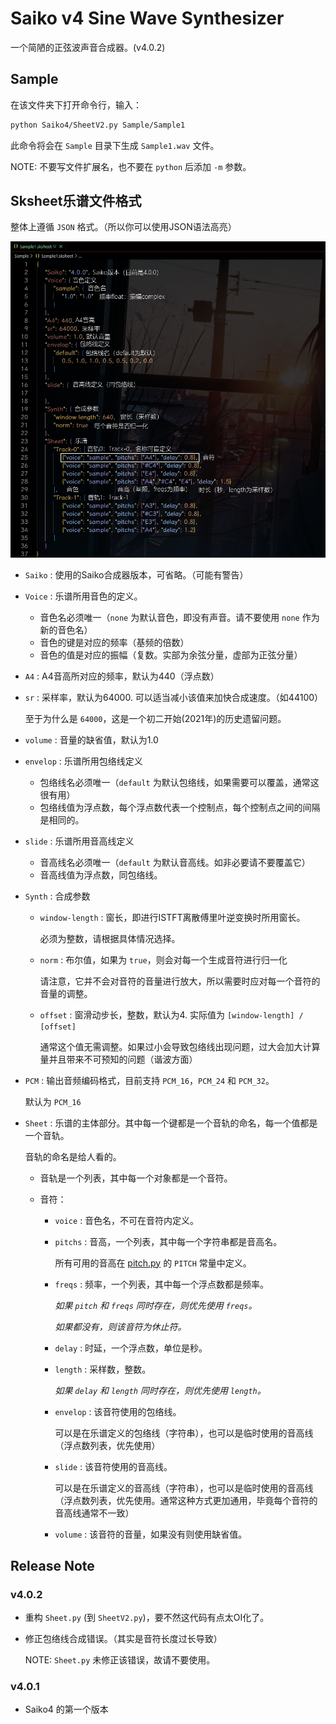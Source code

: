 # Saiko v4 Sine Wave Synthesizer

一个简陋的正弦波声音合成器。(v4.0.2)

## Sample

在该文件夹下打开命令行，输入：

```bash
python Saiko4/SheetV2.py Sample/Sample1
```

此命令将会在 `Sample` 目录下生成 `Sample1.wav` 文件。

NOTE: 不要写文件扩展名，也不要在 `python` 后添加 `-m` 参数。

## Sksheet乐谱文件格式

整体上遵循 `JSON` 格式。（所以你可以使用JSON语法高亮）

![](/img/format.jpg)

+ `Saiko` : 使用的Saiko合成器版本，可省略。（可能有警告）

+ `Voice` : 乐谱所用音色的定义。

    - 音色名必须唯一（`none` 为默认音色，即没有声音。请不要使用 `none` 作为新的音色名）
    - 音色的键是对应的频率（基频的倍数）
    - 音色的值是对应的振幅（复数。实部为余弦分量，虚部为正弦分量）

+ `A4` : A4音高所对应的频率，默认为440（浮点数）

+ `sr` : 采样率，默认为64000. 可以适当减小该值来加快合成速度。（如44100）

    至于为什么是 `64000`，这是一个初二开始(2021年)的历史遗留问题。

+ `volume` : 音量的缺省值，默认为1.0

+ `envelop` : 乐谱所用包络线定义

    - 包络线名必须唯一（`default` 为默认包络线，如果需要可以覆盖，通常这很有用）
    - 包络线值为浮点数，每个浮点数代表一个控制点，每个控制点之间的间隔是相同的。

+ `slide` : 乐谱所用音高线定义

    - 音高线名必须唯一（`default` 为默认音高线。如非必要请不要覆盖它）
    - 音高线值为浮点数，同包络线。

+ `Synth` : 合成参数

    - `window-length` : 窗长，即进行ISTFT离散傅里叶逆变换时所用窗长。

        必须为整数，请根据具体情况选择。

    - `norm` : 布尔值，如果为 `true`，则会对每一个生成音符进行归一化

        请注意，它并不会对音符的音量进行放大，所以需要时应对每一个音符的音量的调整。

    - `offset` : 窗滑动步长，整数，默认为4. 实际值为 `[window-length] / [offset]`

        通常这个值无需调整。如果过小会导致包络线出现问题，过大会加大计算量并且带来不可预知的问题（谐波方面）
    
+ `PCM` : 输出音频编码格式，目前支持 `PCM_16`，`PCM_24` 和 `PCM_32`。

    默认为 `PCM_16`

+ `Sheet` : 乐谱的主体部分。其中每一个键都是一个音轨的命名，每一个值都是一个音轨。

    音轨的命名是给人看的。

    - 音轨是一个列表，其中每一个对象都是一个音符。

    - 音符：

        + `voice` : 音色名，不可在音符内定义。

        + `pitchs` : 音高，一个列表，其中每一个字符串都是音高名。

            所有可用的音高在 [pitch.py](/Saiko4/pitch.py) 的 `PITCH` 常量中定义。

        + `freqs` : 频率，一个列表，其中每一个浮点数都是频率。

            *如果 `pitch` 和 `freqs` 同时存在，则优先使用 `freqs`。*

            *如果都没有，则该音符为休止符。*

        + `delay` : 时延，一个浮点数，单位是秒。

        + `length` : 采样数，整数。

            *如果 `delay` 和 `length` 同时存在，则优先使用 `length`。*

        + `envelop` : 该音符使用的包络线。

            可以是在乐谱定义的包络线（字符串），也可以是临时使用的音高线（浮点数列表，优先使用）
        
        + `slide` : 该音符使用的音高线。

            可以是在乐谱定义的音高线（字符串），也可以是临时使用的音高线（浮点数列表，优先使用。通常这种方式更加通用，毕竟每个音符的音高线通常不一致）
        
        + `volume` : 该音符的音量，如果没有则使用缺省值。

## Release Note

### v4.0.2

+ 重构 `Sheet.py` (到 `SheetV2.py`)，要不然这代码有点太OI化了。

+ 修正包络线合成错误。（其实是音符长度过长导致）

    NOTE: `Sheet.py` 未修正该错误，故请不要使用。

### v4.0.1

+ Saiko4 的第一个版本
